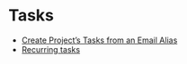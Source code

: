 # Tasks

  * [Create Project’s Tasks from an Email Alias](tasks/email_alias)
  * [Recurring tasks](tasks/recurring_tasks)

